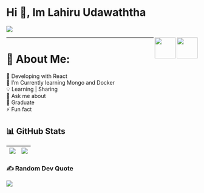 <div>
            <h1 align="left">Hi 👋,  Im Lahiru Udawaththa</h1>
            
      
[![](https://visitcount.itsvg.in/api?id=lahiruroot&label=Profile%20Views&icon=6&pretty=true)](https://visitcount.itsvg.in)
<!-- Proudly created with GPRM ( https://gprm.itsvg.in ) -->


<img src="https://education.github.com/assets/next/campus-experts/ce-flag-59b436097e6168e12b543fec9e936037ff777d1c0160fa4b07cd7394d8779418.png" width=55px align="right"/>
<img src="https://media4.giphy.com/media/LrMBxuVKqDHCOJ79fP/giphy.gif?cid=ecf05e47wjry0t76ho0lwpqqrmgxjbigsfbv95j8um8hsvhw&rid=giphy.gif&ct=s" width=55px align="right"/>
            
---
# 💫 About Me:
🔭 Developing with React<br>:orange_book: I’m Currently learning Mongo and Docker<br>:bulb: Learning | Sharing<br>💬 Ask me about<br>:star2: Graduate<br>⚡ Fun fact
            
## 📊 GitHub Stats
            
 ![](https://github-readme-stats.vercel.app/api?username=lahiruroot&theme=dark&hide_border=true&include_all_commits=true&count_private=true)<br/>  | ![](https://github-readme-streak-stats.herokuapp.com/?user=lahiruroot&theme=dark&hide_border=true)<br/>
------------- | -------------            


### ✍️ Random Dev Quote
![](https://quotes-github-readme.vercel.app/api?type=horizontal&theme=radical)
            
 

